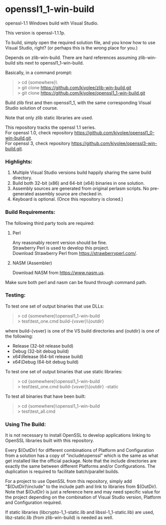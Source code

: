 # openssl1_1-win-build

openssl-1.1 Windows build with Visual Studio.

This version is openssl-1.1.1p.

To build, simply open the required solution file, and
you know how to use Visual Studio, right?
(or perhaps this is the wrong place for you.)

Depends on zlib-win-build. There are hard references assuming
zlib-win-build sits next to openssl1_1-win-build.

Basically, in a command prompt:

> \> cd {somewhere}\\  
> \> git clone https://github.com/kiyolee/zlib-win-build.git  
> \> git clone https://github.com/kiyolee/openssl1_1-win-build.git

Build zlib first and then openssl1_1, with the same corresponding Visual Studio solution of course.

Note that only zlib static libraries are used.

This repository tracks the openssl 1.1 series.\
For openssl 1.0, check repository https://github.com/kiyolee/openssl1_0-win-build.git. \
For openssl 3, check repository https://github.com/kiyolee/openssl3-win-build.git.

### Highlights:

1. Multiple Visual Studio versions build happily sharing the same build directory.
2. Build both 32-bit (x86) and 64-bit (x64) binaries in one solution.
3. Assembly sources are generated from original perlasm scripts. No pre-generated assembly source are checked in.
4. Keyboard is optional. (Once this repository is cloned.)

### Build Requirements:

The following third party tools are required:

1. Perl

   Any reasonably recent version should be fine.\
   Strawberry Perl is used to develop this project.\
   Download Strawberry Perl from https://strawberryperl.com/.

2. NASM (Assembler)

   Download NASM from https://www.nasm.us.

Make sure both perl and nasm can be found through command path.

### Testing:

To test one set of output binaries that use DLLs:

> \> cd {somewhere}\openssl1_1-win-build\
> \> test\test_one.cmd build-{vsver}\\{outdir}

where build-{vsver} is one of the VS build directories and {outdir} is one of the following:
* Release (32-bit release build)
* Debug (32-bit debug build)
* x64\Release (64-bit release build)
* x64\Debug (64-bit debug build)

To test one set of output binaries that use static libraries:

> \> cd {somewhere}\openssl1_1-win-build\
> \> test\test_one.cmd build-{vsver}\\{outdir} -static

To test all binaries that have been built:

> \> cd {somewhere}\openssl1_1-win-build\
> \> test\test_all.cmd

### Using The Build:

It is not necessary to install OpenSSL to develop applications linking to
OpenSSL libraries built with this repository.

Every \$(OutDir) for different combinations of Platform and Configuration
from a solution has a copy of "include\openssl" which is the same as what
get installed like the official package. Note that the include directories
are exactly the same between different Platforms and/or Configurations. The
duplication is required to facilitate batch/parallel builds.

For a project to use OpenSSL from this repository, simply add "\$(OutDir)\include"
to the include path and link to libraries from \$(OutDir). Note that \$(OutDir) is
just a reference here and may need specific value for the project depending on
the combination of Visual Studio version, Platform and Configuration required.

If static libraries (libcrypto-1_1-static.lib and libssl-1_1-static.lib) are used,
libz-static.lib (from zlib-win-build) is needed as well.
